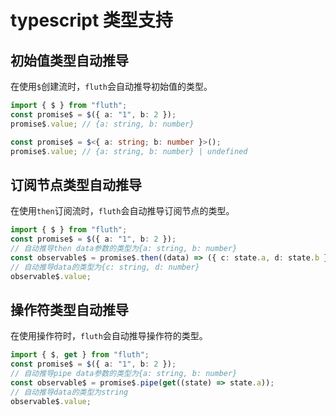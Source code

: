 # typescript 类型支持

## 初始值类型自动推导

在使用`$`创建流时，`fluth`会自动推导初始值的类型。

```typescript
import { $ } from "fluth";
const promise$ = $({ a: "1", b: 2 });
promise$.value; // {a: string, b: number}

const promise$ = $<{ a: string; b: number }>();
promise$.value; // {a: string, b: number} | undefined
```

## 订阅节点类型自动推导

在使用`then`订阅流时，`fluth`会自动推导订阅节点的类型。

```typescript
import { $ } from "fluth";
const promise$ = $({ a: "1", b: 2 });
// 自动推导then data参数的类型为{a: string, b: number}
const observable$ = promise$.then((data) => ({ c: state.a, d: state.b }));
// 自动推导data的类型为{c: string, d: number}
observable$.value;
```

## 操作符类型自动推导

在使用操作符时，`fluth`会自动推导操作符的类型。

```typescript
import { $, get } from "fluth";
const promise$ = $({ a: "1", b: 2 });
// 自动推导pipe data参数的类型为{a: string, b: number}
const observable$ = promise$.pipe(get((state) => state.a));
// 自动推导data的类型为string
observable$.value;
```
